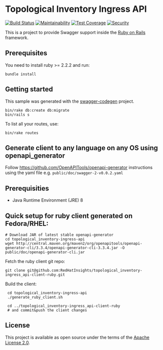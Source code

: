 # Topological Inventory Ingress API

[![Build Status](https://travis-ci.org/RedHatInsights/topological_inventory-ingress_api.svg)](https://travis-ci.org/RedHatInsights/topological_inventory-ingress_api)
[![Maintainability](https://api.codeclimate.com/v1/badges/908bba55ba117684bfa3/maintainability)](https://codeclimate.com/github/RedHatInsights/topological_inventory-ingress_api/maintainability)
[![Test Coverage](https://api.codeclimate.com/v1/badges/908bba55ba117684bfa3/test_coverage)](https://codeclimate.com/github/RedHatInsights/topological_inventory-ingress_api/test_coverage)
[![Security](https://hakiri.io/github/RedHatInsights/topological_inventory-ingress_api/master.svg)](https://hakiri.io/github/RedHatInsights/topological_inventory-ingress_api/master)

This is a project to provide Swagger support inside the [Ruby on Rails](http://rubyonrails.org/) framework.

## Prerequisites
You need to install ruby >= 2.2.2 and run:

```
bundle install
```

## Getting started

This sample was generated with the [swagger-codegen](https://github.com/swagger-api/swagger-codegen) project.

```
bin/rake db:create db:migrate
bin/rails s
```

To list all your routes, use:

```
bin/rake routes
```

## Generate client to any language on any OS using openapi_generator

Follow https://github.com/OpenAPITools/openapi-generator instructions
using the yaml file e.g. `public/doc/swagger-2-v0.0.2.yaml`

## Prerequisities
- Java Runtime Environment (JRE) 8

## Quick setup for ruby client generated on Fedora/RHEL:
```
# Download JAR of latest stable openapi-generator
cd topological_inventory-ingress-api
wget http://central.maven.org/maven2/org/openapitools/openapi-generator-cli/3.3.4/openapi-generator-cli-3.3.4.jar -O public/doc/openapi-generator-cli.jar
```

Fetch the ruby client git repo:
 
```
git clone git@github.com:RedHatInsights/topological_inventory-ingress_api-client-ruby.git
```

Build the client:

```
 cd topological_inventory-ingress-api
 ./generate_ruby_client.sh
 
 cd ../topological_inventory-ingress_api-client-ruby
 # and commit&push the client changes
```

## License

This project is available as open source under the terms of the [Apache License 2.0](http://www.apache.org/licenses/LICENSE-2.0).

